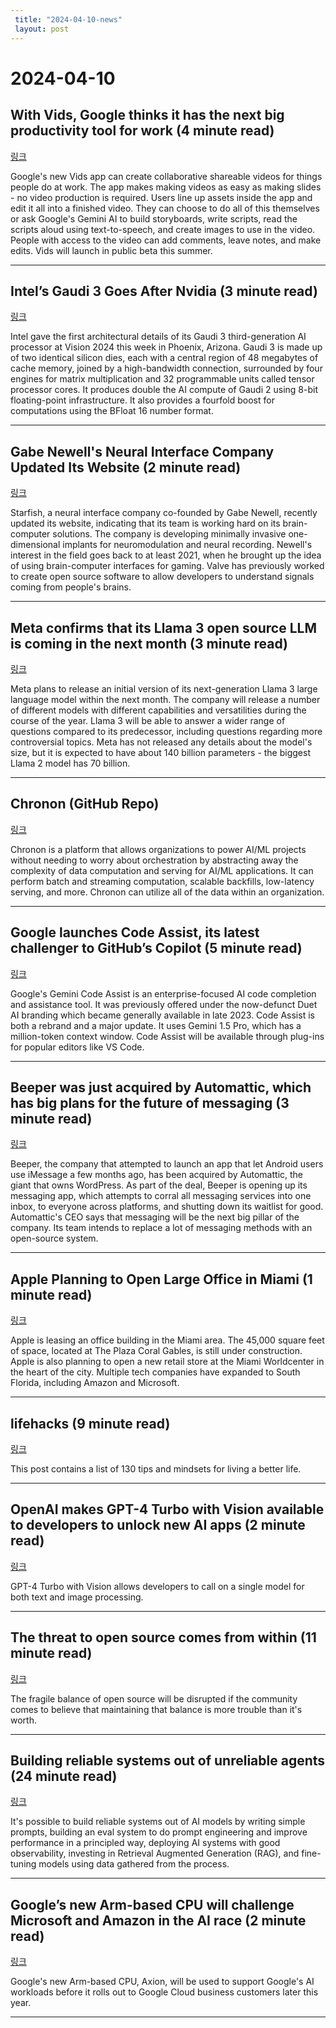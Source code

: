 ```yaml
---
 title: "2024-04-10-news"
 layout: post
---
```

<h1>2024-04-10</h1><h2>With Vids, Google thinks it has the next big productivity tool for work (4 minute read)</h2><p><a href="https://www.theverge.com/2024/4/9/24124168/google-vids-video-ai-workspace-app?utm_source=tldrnewsletter">링크</a>  </p><p>Google's new Vids app can create collaborative shareable videos for things people do at work. The app makes making videos as easy as making slides - no video production is required. Users line up assets inside the app and edit it all into a finished video. They can choose to do all of this themselves or ask Google's Gemini AI to build storyboards, write scripts, read the scripts aloud using text-to-speech, and create images to use in the video. People with access to the video can add comments, leave notes, and make edits. Vids will launch in public beta this summer. </p><hr /><h2>Intel’s Gaudi 3 Goes After Nvidia (3 minute read)</h2><p><a href="https://spectrum.ieee.org/intel-gaudi-3?utm_source=tldrnewsletter">링크</a>  </p><p>Intel gave the first architectural details of its Gaudi 3 third-generation AI processor at Vision 2024 this week in Phoenix, Arizona. Gaudi 3 is made up of two identical silicon dies, each with a central region of 48 megabytes of cache memory, joined by a high-bandwidth connection, surrounded by four engines for matrix multiplication and 32 programmable units called tensor processor cores. It produces double the AI compute of Gaudi 2 using 8-bit floating-point infrastructure. It also provides a fourfold boost for computations using the BFloat 16 number format. </p><hr /><h2>Gabe Newell's Neural Interface Company Updated Its Website (2 minute read)</h2><p><a href="https://80.lv/articles/gabe-newell-s-neural-interface-company-updated-its-website/?utm_source=tldrnewsletter">링크</a>  </p><p>Starfish, a neural interface company co-founded by Gabe Newell, recently updated its website, indicating that its team is working hard on its brain-computer solutions. The company is developing minimally invasive one-dimensional implants for neuromodulation and neural recording. Newell's interest in the field goes back to at least 2021, when he brought up the idea of using brain-computer interfaces for gaming. Valve has previously worked to create open source software to allow developers to understand signals coming from people's brains. </p><hr /><h2>Meta confirms that its Llama 3 open source LLM is coming in the next month (3 minute read)</h2><p><a href="https://techcrunch.com/2024/04/09/meta-confirms-that-its-llama-3-open-source-llm-is-coming-in-the-next-month/?utm_source=tldrnewsletter">링크</a>  </p><p>Meta plans to release an initial version of its next-generation Llama 3 large language model within the next month. The company will release a number of different models with different capabilities and versatilities during the course of the year. Llama 3 will be able to answer a wider range of questions compared to its predecessor, including questions regarding more controversial topics. Meta has not released any details about the model's size, but it is expected to have about 140 billion parameters - the biggest Llama 2 model has 70 billion. </p><hr /><h2>Chronon (GitHub Repo)</h2><p><a href="https://github.com/airbnb/chronon?utm_source=tldrnewsletter">링크</a>  </p><p>Chronon is a platform that allows organizations to power AI/ML projects without needing to worry about orchestration by abstracting away the complexity of data computation and serving for AI/ML applications. It can perform batch and streaming computation, scalable backfills, low-latency serving, and more. Chronon can utilize all of the data within an organization. </p><hr /><h2>Google launches Code Assist, its latest challenger to GitHub’s Copilot (5 minute read)</h2><p><a href="https://techcrunch.com/2024/04/09/google-launches-code-assist-its-latest-challenger-to-githubs-copilot/?utm_source=tldrnewsletter">링크</a>  </p><p>Google's Gemini Code Assist is an enterprise-focused AI code completion and assistance tool. It was previously offered under the now-defunct Duet AI branding which became generally available in late 2023. Code Assist is both a rebrand and a major update. It uses Gemini 1.5 Pro, which has a million-token context window. Code Assist will be available through plug-ins for popular editors like VS Code. </p><hr /><h2>Beeper was just acquired by Automattic, which has big plans for the future of messaging (3 minute read)</h2><p><a href="https://www.theverge.com/2024/4/9/24124179/beeper-app-automattic-acquisition-matrix-messaging?utm_source=tldrnewsletter">링크</a>  </p><p>Beeper, the company that attempted to launch an app that let Android users use iMessage a few months ago, has been acquired by Automattic, the giant that owns WordPress. As part of the deal, Beeper is opening up its messaging app, which attempts to corral all messaging services into one inbox, to everyone across platforms, and shutting down its waitlist for good. Automattic's CEO says that messaging will be the next big pillar of the company. Its team intends to replace a lot of messaging methods with an open-source system. </p><hr /><h2>Apple Planning to Open Large Office in Miami (1 minute read)</h2><p><a href="https://www.macrumors.com/2024/04/09/apple-office-space-miami/?utm_source=tldrnewsletter">링크</a>  </p><p>Apple is leasing an office building in the Miami area. The 45,000 square feet of space, located at The Plaza Coral Gables, is still under construction. Apple is also planning to open a new retail store at the Miami Worldcenter in the heart of the city. Multiple tech companies have expanded to South Florida, including Amazon and Microsoft. </p><hr /><h2>lifehacks (9 minute read)</h2><p><a href="https://guzey.com/lifehacks/?utm_source=tldrnewsletter">링크</a>  </p><p>This post contains a list of 130 tips and mindsets for living a better life. </p><hr /><h2>OpenAI makes GPT-4 Turbo with Vision available to developers to unlock new AI apps (2 minute read)</h2><p><a href="https://www.zdnet.com/article/openai-makes-gpt-4-turbo-with-vision-available-for-developers/?utm_source=tldrnewsletter">링크</a>  </p><p>GPT-4 Turbo with Vision allows developers to call on a single model for both text and image processing. </p><hr /><h2>The threat to open source comes from within (11 minute read)</h2><p><a href="https://newsletter.goodtechthings.com/p/the-threat-to-open-source-comes-from?utm_source=tldrnewsletter">링크</a>  </p><p>The fragile balance of open source will be disrupted if the community comes to believe that maintaining that balance is more trouble than it's worth. </p><hr /><h2>Building reliable systems out of unreliable agents (24 minute read)</h2><p><a href="https://www.rainforestqa.com/blog/building-reliable-systems-out-of-unreliable-agents?utm_source=tldrnewsletter">링크</a>  </p><p>It's possible to build reliable systems out of AI models by writing simple prompts, building an eval system to do prompt engineering and improve performance in a principled way, deploying AI systems with good observability, investing in Retrieval Augmented Generation (RAG), and fine-tuning models using data gathered from the process. </p><hr /><h2>Google’s new Arm-based CPU will challenge Microsoft and Amazon in the AI race (2 minute read)</h2><p><a href="https://www.theverge.com/2024/4/9/24125074/google-axion-arm-cpu-ai-chips-cloud-server-data-center?utm_source=tldrnewsletter">링크</a>  </p><p>Google's new Arm-based CPU, Axion, will be used to support Google's AI workloads before it rolls out to Google Cloud business customers later this year. </p><hr />